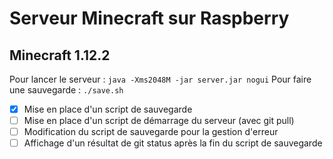 # Serveur Minecraft sur Raspberry

## Minecraft 1.12.2

Pour lancer le serveur : `java -Xms2048M -jar server.jar nogui`
Pour faire une sauvegarde : `./save.sh`

- [x] Mise en place d'un script de sauvegarde  
- [ ] Mise en place d'un script de démarrage du serveur (avec git pull)
- [ ] Modification du script de sauvegarde pour la gestion d'erreur
- [ ] Affichage d'un résultat de git status après la fin du script de sauvegarde
